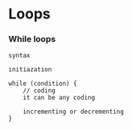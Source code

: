 # Loops

### While loops

```
syntax

initiazation

while (condition) {
    // coding
    it can be any coding

    incrementing or decrementing
}
```